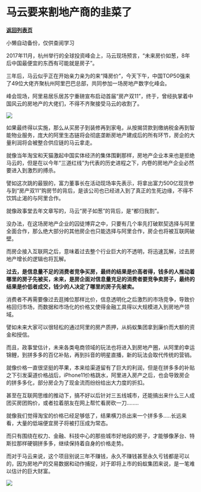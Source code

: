 # 马云要来割地产商的韭菜了

[**返回列表页**](/gzh/政事堂2019)

小懒自动备份，仅供查阅学习

2017年11月，杭州举行的全球投资峰会上，马云现场预言，“未来房价如葱，8年后中国最便宜的东西有可能就是房子”。

  

三年后，马云似乎正在开始亲力亲为的来“降房价”，今天下午，中国TOP50强来了49位大佬齐聚杭州阿里巴巴总部，共同参加一场房地产数字化峰会。

  

峰会现场，阿里易居乐居苏宁重磅宣布启动首届“房产双11”，终于，曾经执掌着中国风云的房地产的大佬们，不得不齐聚接受马云的收割了。

  

![](https://mmbiz.qpic.cn/mmbiz_jpg/rxhS23yu8cOAjRVcaGUDGxzJww3gvxmicUaTB4yVb5pJRksCXk3HW0ae1yXvwa5jSC8IICXlqor3JkyMDDpcAlw/640?wx_fmt=jpeg)

  

如果最终得以实施，那么从买房子到装修再到家电，从按揭贷款到缴纳税金再到智能物业服务，庞大的阿里生态链将会彻底垄断房地产建成后的所有环节，房企的大量利润将会被整合供应链的马云拿走。

  

就像当年淘宝和天猫激起中国实体经济的集体围剿那样，房地产企业本来也是拒绝马云的，但是在以今年“三道红线”为代表的历史进程之下，内卷的房地产企业必然要进入到激烈的搏杀。

  

譬如这次跳的最狠的，富力董事长在活动现场率先表示，将拿出富力500亿现货参与到“房产双11”购房节的背后，是该公司也已经进入到了真正的生死边缘，不得不饮鸩止渴的与阿里合作。

  

就像政事堂去年文章写的，马云“房子如葱”的背后，是“都归我割”。

  

没办法，在这场房地产企业的囚徒博弈之中，只要有几个率先打破默契选择与阿里全面合作，那么绝大部分的其他房企也只能选择与阿里合作，房企也将被互联网破壁。  

  

而房企接入互联网之后，意味着过去整个行业巨大的不透明，将迅速瓦解，过去房地产增长的逻辑也将瓦解。

  

**过去，是信息量不足的消费者竞争买房，最终的结果是价高者得，钱多的人推动着哪里的房子先被买，未来，是房企面对信息量充足的消费者要竞争卖房子，最终的结果是价低者成交，钱少的人决定了哪里的房子先被卖。**  

  

消费者不再需要像过去逛摊位那样比价，信息透明化之后激烈的市场竞争，导致价格回归市场，而数据和市场化的价格又使得金融工具得以大规模进入到房地产领域。  

  

譬如未来大家可以很轻松的通过阿里的房产质押，从蚂蚁集团拿到廉价而大额的资金和授信。  

  

而且，政事堂估计，未来各类电商领域的玩法也将进入到房地产圈，从阿里的幸运锦鲤，到拼多多的百亿补贴，再到抖音的明星直播，新的玩法会取代传统的营销。

  

就像价格一直很坚挺的苹果，本来给渠道留有了巨大的利润，但是在拼多多的补贴之下引发渠道价格战后，iPhone11价格跳水，阿里进入房产之后，也会导致房企的拼多多化，部分房企为了现金流而纷纷给出大力度的折扣。  

  

甚至在互联网思维的推动下，搞不好以后针对三五线城市，还能搞出来什么三人成团买房团购价，或者拉着朋友在网上帮忙看房砍一刀........  

  

就像我们觉得淘宝的价格已经足够低了，结果横刀杀出来一个拼多多.....长远来看，大量的低端便宜房子将被打压成为常态。

  

而只有围绕在权力、金融、科技中心的那些城市好地段的房子，才能够像茅台、特斯拉那样硬钢拼多多，继续保持着自身的价格走势。

  

而对于马云来说，这个项目别说三年不赚钱，永久不赚钱甚至永久亏钱都是可以的，因为房地产的交易数据和动作捕捉，对于即将上市的蚂蚁集团来说，是一笔难以估计的巨大财富。

  

![](https://mmbiz.qpic.cn/mmbiz_jpg/rxhS23yu8cPp0iaKAfe0ZsWfgGcY72o9Nror8TicrtnlDsqzY7y4Kum4fM3X0FMEGlbvm9HvZUiaETSnLt4DHNLbQ/640?wx_fmt=jpeg)

